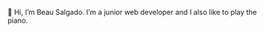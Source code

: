 👋 Hi, I’m Beau Salgado. I’m a junior web developer and I also like to play the piano.

<!---![Anurag's GitHub stats](https://github-readme-stats.vercel.app/api?username=beausalgado&include_all_commits=true&show_icons=true&theme=dark)

[![Top Langs](https://github-readme-stats.vercel.app/api/top-langs/?username=beausalgado&layout=compact&theme=dark)](https://github.com/anuraghazra/github-readme-stats)

![](https://komarev.com/ghpvc/?username=beausalgado&style=for-the-badge)--->





<!---
beau-augusto/beau-augusto is a ✨ special ✨ repository because its `README.md` (this file) appears on your GitHub profile.
You can click the Preview link to take a look at your changes.
--->

